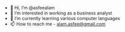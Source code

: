 - 👋 Hi, I’m @asfeealam
- 👀 I’m interested in working as a business analyst
- 🌱 I’m currently learning various computer languages
- 📫 How to reach me - alam.asfee@gmail.com

<!---
asfeealam/asfeealam is a ✨ special ✨ repository because its `README.md` (this file) appears on your GitHub profile.
You can click the Preview link to take a look at your changes.
--->
